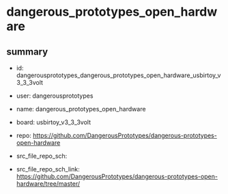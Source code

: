 # dangerous_prototypes_open_hardware
 
## summary 
* id: dangerousprototypes_dangerous_prototypes_open_hardware_usbirtoy_v3_3_3volt
* user: dangerousprototypes
* name: dangerous_prototypes_open_hardware
* board: usbirtoy_v3_3_3volt
* repo: https://github.com/DangerousPrototypes/dangerous-prototypes-open-hardware



* src_file_repo_sch: 
* src_file_repo_sch_link: https://github.com/DangerousPrototypes/dangerous-prototypes-open-hardware/tree/master/






